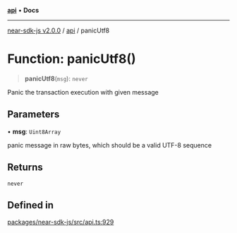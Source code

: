 [**api**](../README.md) • **Docs**

***

[near-sdk-js v2.0.0](../../packages.md) / [api](../README.md) / panicUtf8

# Function: panicUtf8()

> **panicUtf8**(`msg`): `never`

Panic the transaction execution with given message

## Parameters

• **msg**: `Uint8Array`

panic message in raw bytes, which should be a valid UTF-8 sequence

## Returns

`never`

## Defined in

[packages/near-sdk-js/src/api.ts:929](https://github.com/dim-daskalov/near-sdk-js/blob/cbf6345c5a6e60ddad31f7dbba6d352a4fea5124/packages/near-sdk-js/src/api.ts#L929)
